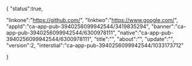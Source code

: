 {
"status":true,

"linkone":"https://github.com/",
"linktwo":"https://www.google.com/",
"appId":"ca-app-pub-3940256099942544/3419835294",
"banner":"ca-app-pub-3940256099942544/6300978111",
"native":"ca-app-pub-3940256099942544/6300978111",
"title":"",
"about":"",
"update":"",
"version":2,
"interstial":"ca-app-pub-3940256099942544/1033173712"

}
